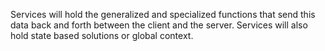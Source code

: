 Services will hold the generalized and specialized functions that send this data back and forth between the client and the server. Services will also hold state based solutions or global context.
